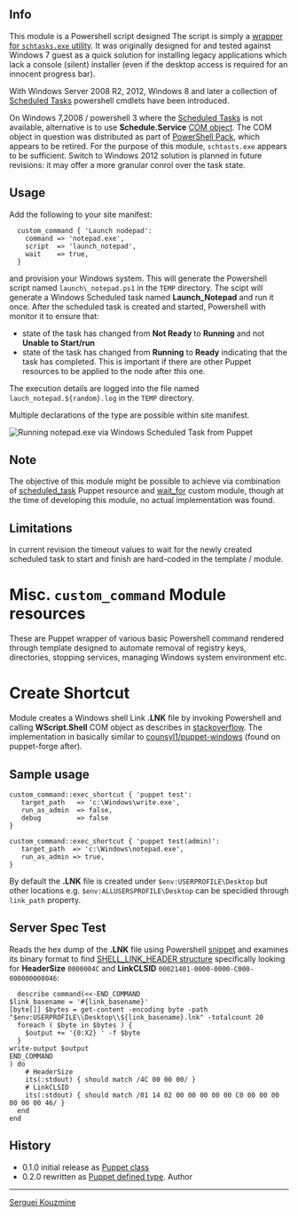 Info
----
This module is a Powershell script designed 
The script is simply a [wrapper for `schtasks.exe` utility](http://stackoverflow.com/questions/18387920/get-scheduledtask-in-powershell-on-windows-server-2003). It was originally designed for and tested against Windows 7 guest as a quick solution for installing legacy applications which lack a console (silent) installer (even if the desktop access is required for an innocent progress bar).

With Windows Server 2008 R2, 2012, Windows 8 and later a collection of 
[Scheduled Tasks]( https://technet.microsoft.com/en-us/library/jj649808%28v=wps.630%29.aspx) 
powershell cmdlets have been introduced.

On Windows 7,2008 /  powershell 3 where the [Scheduled Tasks]( https://technet.microsoft.com/en-us/library/jj649808%28v=wps.630%29.aspx) is not available, alternative is to use __Schedule.Service__ [COM object](http://msexchange.me/2013/12/22/schedule-task-monitor-script). The COM object in question was distributed as part of [PowerShell Pack](http://code.msdn.microsoft.com/PowerShellPack), which appears to be retired. For the purpose of this module, `schtasts.exe` appears to be sufficient. Switch to Windows 2012 solution is planned in future revisions: it may offer a more granular conrol over the task state.

Usage
-----
Add the following to your site manifest:
```
  custom_command { 'Launch nodepad':
    command => 'notepad.exe',
    script  => 'launch_notepad',
    wait    => true,
  } 
```

and provision your Windows system. This will generate the Powershell script named `launch\_notepad.ps1` in the `TEMP` directory. 
The scipt will generate a Windows Scheduled task named __Launch\_Notepad__
and run it once. After the scheduled task is created and started, Powershell with monitor it to ensure that:

* state of the task has changed from __Not Ready__ to __Running__ and not __Unable to Start/run__
* state of the task has changed from __Running__ to __Ready__ indicating that the task has completed. This is important if there are other Puppet resources to be applied to the node after this one.

The execution details are logged into the file named `lauch_notepad.${random}.log` in the `TEMP` directory. 

Multiple declarations of the type are possible within site manifest.

![Running notepad.exe via Windows Scheduled Task from Puppet](https://raw.githubusercontent.com/sergueik/puppetmaster_vagrant/master/screenshots/custom_task.png)

Note
----
The objective of this module might be possible to achieve via combination of [scheduled_task](https://docs.puppetlabs.com/references/3.6.latest/type.html#scheduledtask) Puppet resource and [wait_for](https://forge.puppetlabs.com/basti1302/wait_for) custom module, though at the time of developing this module, no actual implementation was found.

Limitations
-----------
In current revision the timeout values to wait for the newly created scheduled task to start and finish are hard-coded in the template / module.

Misc. `custom_command` Module resources
=======================================
These are Puppet wrapper of various basic Powershell command rendered through template designed  to automate removal of registry keys, directories, stopping services, managing Windows system environment etc.

Create Shortcut
===============
Module creates  a Windows shell Link __.LNK__ file by invoking Powershell  and calling __WScript.Shell__ COM object as describes in
[stackoverflow](http://stackoverflow.com/questions/28997799/how-to-create-a-run-as-administrator-shortcut-using-powershell).  The implementation in basically similar to [counsyl1/puppet-windows](https://github.com/counsyl/puppet-windows) (found on puppet-forge after).

Sample usage
------------
```
custom_command::exec_shortcut { 'puppet test':
   target_path   => 'c:\Windows\write.exe',
   run_as_admin  => false,
   debug         => false
}

custom_command::exec_shortcut { 'puppet test(admin)':
   target_path  => 'c:\Windows\notepad.exe',
   run_as_admin => true,
}
```
By default the __.LNK__ file is created under `$env:USERPROFILE\Desktop` but other locations e.g. `$env:ALLUSERSPROFILE\Desktop` can be specidied through `link_path` property.

Server Spec Test
----------------
Reads the hex dump of the __.LNK__ file using Powershell [snippet](http://windowsitpro.com/powershell/get-hex-dumps-files-powershell) and examines its binary format to find [SHELL_LINK_HEADER structure](https://msdn.microsoft.com/en-us/library/dd871305.aspx) specifically looking for __HeaderSize__ `0000004C` and __LinkCLSID__ `00021401-0000-0000-C000-000000000046`:
```
  describe command(<<-END_COMMAND
$link_basename = '#{link_basename}'
[byte[]] $bytes = get-content -encoding byte -path "$env:USERPROFILE\\Desktop\\${link_basename}.lnk" -totalcount 20
  foreach ( $byte in $bytes ) {
    $output += '{0:X2} ' -f $byte
  }
write-output $output 
END_COMMAND
) do
    # HeaderSize
    its(:stdout) { should match /4C 00 00 00/ }
    # LinkCLSID
    its(:stdout) { should match /01 14 02 00 00 00 00 00 C0 00 00 00 00 00 00 46/ }
  end
end
```
History
-------

 *  0.1.0 initial release as [Puppet class](https://docs.puppetlabs.com/puppet/latest/reference/lang_classes.html)
 *  0.2.0 rewritten as [Puppet defined type](https://docs.puppetlabs.com/puppet/latest/reference/lang_defined_types.html).
Author
------
[Serguei Kouzmine](kouzmine_serguei@yahoo.com)

